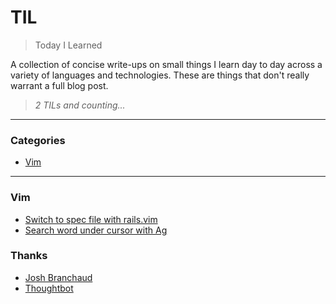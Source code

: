 # TIL

> Today I Learned

A collection of concise write-ups on small things I learn day to day across a
variety of languages and technologies. These are things that don't really
warrant a full blog post.

> _2 TILs and counting..._

---

### Categories

* [Vim](#vim)

---

### Vim

- [Switch to spec file with rails.vim](vim/switch_to_spec_file_with_railsvim.md)
- [Search word under cursor with Ag](vim/search_word_under_cursor.md)


### Thanks

- [Josh Branchaud](https://github.com/jbranchaud)
- [Thoughtbot](https://github.com/thoughtbot/til)
